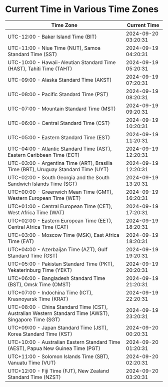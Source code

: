 # Current Time in Various Time Zones

| Time Zone | Current Time |
|-----------|--------------|
| UTC-12:00 - Baker Island Time (BIT) | 2024-09-20 03:20:31 |
| UTC-11:00 - Niue Time (NUT), Samoa Standard Time (SST) | 2024-09-19 04:20:31 |
| UTC-10:00 - Hawaii-Aleutian Standard Time (HAST), Tahiti Time (TAHT) | 2024-09-19 05:20:31 |
| UTC-09:00 - Alaska Standard Time (AKST) | 2024-09-19 07:20:31 |
| UTC-08:00 - Pacific Standard Time (PST) | 2024-09-19 08:20:31 |
| UTC-07:00 - Mountain Standard Time (MST) | 2024-09-19 09:20:31 |
| UTC-06:00 - Central Standard Time (CST) | 2024-09-19 10:20:31 |
| UTC-05:00 - Eastern Standard Time (EST) | 2024-09-19 11:20:31 |
| UTC-04:00 - Atlantic Standard Time (AST), Eastern Caribbean Time (ECT) | 2024-09-19 12:20:31 |
| UTC-03:00 - Argentina Time (ART), Brasília Time (BRT), Uruguay Standard Time (UYT) | 2024-09-19 12:20:31 |
| UTC-02:00 - South Georgia and the South Sandwich Islands Time (SGT) | 2024-09-19 13:20:31 |
| UTC±00:00 - Greenwich Mean Time (GMT), Western European Time (WET) | 2024-09-19 16:20:31 |
| UTC+01:00 - Central European Time (CET), West Africa Time (WAT) | 2024-09-19 17:20:31 |
| UTC+02:00 - Eastern European Time (EET), Central Africa Time (CAT) | 2024-09-19 18:20:31 |
| UTC+03:00 - Moscow Time (MSK), East Africa Time (EAT) | 2024-09-19 18:20:31 |
| UTC+04:00 - Azerbaijan Time (AZT), Gulf Standard Time (GST) | 2024-09-19 19:20:31 |
| UTC+05:00 - Pakistan Standard Time (PKT), Yekaterinburg Time (YEKT) | 2024-09-19 20:20:31 |
| UTC+06:00 - Bangladesh Standard Time (BST), Omsk Time (OMST) | 2024-09-19 21:20:31 |
| UTC+07:00 - Indochina Time (ICT), Krasnoyarsk Time (KRAT) | 2024-09-19 22:20:31 |
| UTC+08:00 - China Standard Time (CST), Australian Western Standard Time (AWST), Singapore Time (SGT) | 2024-09-19 23:20:31 |
| UTC+09:00 - Japan Standard Time (JST), Korea Standard Time (KST) | 2024-09-20 00:20:31 |
| UTC+10:00 - Australian Eastern Standard Time (AEST), Papua New Guinea Time (PGT) | 2024-09-20 01:20:31 |
| UTC+11:00 - Solomon Islands Time (SBT), Vanuatu Time (VUT) | 2024-09-20 02:20:31 |
| UTC+12:00 - Fiji Time (FJT), New Zealand Standard Time (NZST) | 2024-09-20 03:20:31 |
